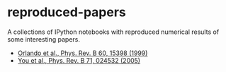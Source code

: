 reproduced-papers
=================

A collections of IPython notebooks with reproduced numerical results of some interesting papers.

 * [Orlando et al., Phys. Rev. B 60, 15398 (1999)](http://nbviewer.ipython.org/urls/raw.github.com/jrjohansson/reproduced-papers/master/Reproduce-PRB-60-15398-1999-Orlando.ipynb)
 * [You et al., Phys. Rev. B 71, 024532 (2005)](http://nbviewer.ipython.org/urls/raw.github.com/jrjohansson/reproduced-papers/master/Reproduce-PRB-71-024532-2005-You.ipynb)


